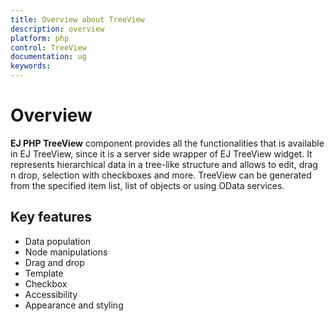 ```yaml
---
title: Overview about TreeView
description: overview
platform: php
control: TreeView
documentation: ug
keywords: 
---
```


# Overview

**EJ PHP TreeView** component provides all the functionalities that is available in EJ TreeView, since it is a server side wrapper of EJ TreeView widget. It represents hierarchical data in a tree-like structure and allows to edit, drag n drop, selection with checkboxes and more. TreeView can be generated from the specified item list, list of objects or using OData services.

## Key features

* Data population
* Node manipulations
* Drag and drop
* Template
* Checkbox
* Accessibility
* Appearance and styling
